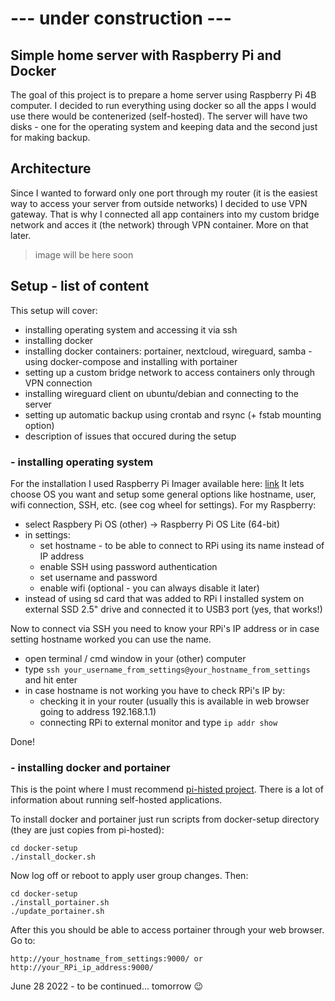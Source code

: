 # --- under construction ---

## Simple home server with Raspberry Pi and Docker

The goal of this project is to prepare a home server using Raspberry Pi 4B computer. I decided to run everything using docker so all the apps I would use there would be contenerized (self-hosted). The server will have two disks - one for the operating system and keeping data and the second just for making backup. 

## Architecture
Since I wanted to forward only one port through my router (it is the easiest way to access your server from outside networks) I decided to use VPN gateway. That is why I connected all app containers into my custom bridge network and acces it (the network) through VPN container. More on that later. 

> image will be here soon 

## Setup - list of content

This setup will cover:
* installing operating system and accessing it via ssh
* installing docker
* installing docker containers: portainer, nextcloud, wireguard, samba - using docker-compose and installing with portainer
* setting up a custom bridge network to access containers only through VPN connection
* installing wireguard client on ubuntu/debian and connecting to the server
* setting up automatic backup using crontab and rsync (+ fstab mounting option)
* description of issues that occured during the setup 

### - installing operating system
For the installation I used Raspberry Pi Imager available here: [link](https://www.raspberrypi.com/software/)
It lets choose OS you want and setup some general options like hostname, user, wifi connection, SSH, etc. (see cog wheel for settings). For my Raspberry:
* select Raspbery Pi OS (other) -> Raspberry Pi OS Lite (64-bit)
* in settings:
  * set hostname - to be able to connect to RPi using its name instead of IP address
  * enable SSH using password authentication
  * set username and password 
  * enable wifi (optional - you can always disable it later) 
* instead of using sd card that was added to RPi I installed system on external SSD 2.5" drive and connected it to USB3 port (yes, that works!)

Now to connect via SSH you need to know your RPi's IP address or in case setting hostname worked you can use the name.
* open terminal / cmd window in your (other) computer
* type `ssh your_username_from_settings@your_hostname_from_settings` and hit enter
* in case hostname is not working you have to check RPi's IP by:
  * checking it in your router (usually this is available in web browser going to address 192.168.1.1)
  * connecting RPi to external monitor and type `ip addr show`

Done!

### - installing docker and portainer
This is the point where I must recommend [pi-histed project](https://github.com/novaspirit/pi-hosted). There is a lot of information about running self-hosted applications. 

To install docker and portainer just run scripts from docker-setup directory (they are just copies from pi-hosted):
```
cd docker-setup
./install_docker.sh
```
 
Now log off or reboot to apply user group changes. Then:
```
cd docker-setup
./install_portainer.sh
./update_portainer.sh
```

After this you should be able to access portainer through your web browser. Go to:
```
http://your_hostname_from_settings:9000/ or http://your_RPi_ip_address:9000/
```

June 28 2022 - to be continued... tomorrow 😉
